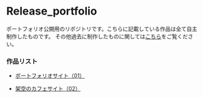 # Release_portfolio

ポートフォリオ公開用のリポジトリです。こちらに記載している作品は全て自主制作したものです。
その他過去に制作したものに関しては[こちら](http://hikichi.html.xdomain.jp/#work)をご覧ください。


### 作品リスト
  - [ポートフォリオサイト（01）](http://hikichi.html.xdomain.jp/)

  - [架空のカフェサイト（02）]()
